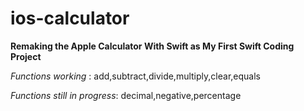 # ios-calculator
**Remaking the Apple Calculator With Swift as My First Swift Coding Project**

*Functions working* : add,subtract,divide,multiply,clear,equals

*Functions still in progress*: decimal,negative,percentage 
